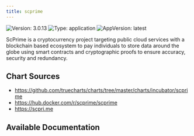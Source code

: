 ```yaml
---
title: scprime
---
```


![Version: 3.0.13](https://img.shields.io/badge/Version-3.0.13-informational?style=flat-square) ![Type: application](https://img.shields.io/badge/Type-application-informational?style=flat-square) ![AppVersion: latest](https://img.shields.io/badge/AppVersion-latest-informational?style=flat-square)

ScPrime is a cryptocurrency project targeting public cloud services with a blockchain based ecosystem to pay individuals to store data around the globe using smart contracts and cryptographic proofs to ensure accuracy, security and redundancy.

## Chart Sources

- https://github.com/truecharts/charts/tree/master/charts/incubator/scprime
- https://hub.docker.com/r/scprime/scprime
- https://scpri.me

## Available Documentation

